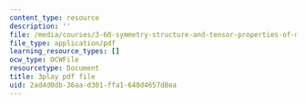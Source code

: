 ```yaml
---
content_type: resource
description: ''
file: /media/courses/3-60-symmetry-structure-and-tensor-properties-of-materials-fall-2005/2ad4d0db36aad301ffa1648d4657d8ea_RoxLGn5VN4g.pdf
file_type: application/pdf
learning_resource_types: []
ocw_type: OCWFile
resourcetype: Document
title: 3play pdf file
uid: 2ad4d0db-36aa-d301-ffa1-648d4657d8ea
---
```

